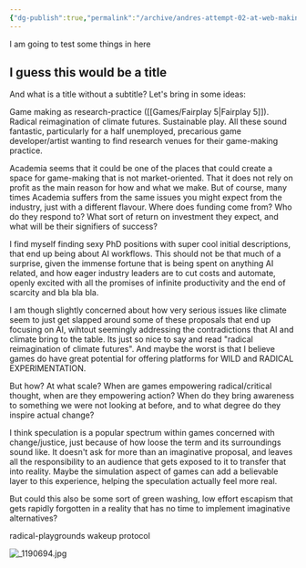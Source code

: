 ```yaml
---
{"dg-publish":true,"permalink":"/archive/andres-attempt-02-at-web-making/","tags":["gardenEntry"]}
---
```


I am going to test some things in here

## I guess this would be a title

And what is a title without a subtitle?
Let's bring in some ideas:

Game making as research-practice ([[Games/Fairplay 5\|Fairplay 5]]). Radical reimagination of climate futures. Sustainable play. All these sound fantastic, particularly for a half unemployed, precarious game developer/artist wanting to find research venues for their game-making practice. 

Academia seems that it could be one of the places that could create a space for game-making that is not market-oriented. That it does not rely on profit as the main reason for how and what we make. But of course, many times Academia suffers from the same issues you might expect from the industry, just with a different flavour. Where does funding come from? Who do they respond to? What sort of return on investment they expect, and what will be their signifiers of success?

I find myself finding sexy PhD positions with super cool initial descriptions, that end up being about AI workflows. This should not be that much of a surprise, given the immense fortune that is being spent on anything AI related, and how eager industry leaders are to cut costs and automate, openly excited with all the promises of infinite productivity and the end of scarcity and bla bla bla.

I am though slightly concerned about how very serious issues like climate seem to just get slapped around some of these proposals that end up focusing on AI, wihtout seemingly addressing the contradictions that AI and climate bring to the table. Its just so nice to say and read "radical reimagination of climate futures". And maybe the worst is that I believe games do have great potential for offering platforms for WILD and RADICAL EXPERIMENTATION. 

But how? At what scale? When are games empowering radical/critical thought, when are they empowering action? When do they bring awareness to something we were not looking at before, and to what degree do they inspire actual change?

I think speculation is a popular spectrum within games concerned with change/justice, just because of how loose the term and its surroundings sound like. It doesn't ask for more than an imaginative proposal, and leaves all the responsibility to an audience that gets exposed to it to transfer that into reality. Maybe the simulation aspect of games can add a believable layer to this experience, helping the speculation actually feel more real.

But could this also be some sort of green washing, low effort escapism that gets rapidly forgotten in a reality that has no time to implement imaginative alternatives?

radical-playgrounds
wakeup protocol

![_1190694.jpg](/img/user/Excalidraw/Photos/_1190694.jpg)